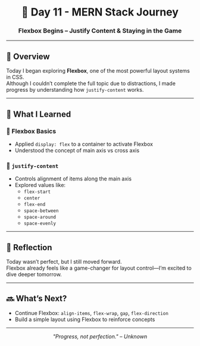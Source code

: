 <h1 align="center">📅 Day 11 - MERN Stack Journey</h1>
<h3 align="center">Flexbox Begins – Justify Content & Staying in the Game</h3>

---

## 🧭 Overview

Today I began exploring **Flexbox**, one of the most powerful layout systems in CSS.  
Although I couldn’t complete the full topic due to distractions, I made progress by understanding how `justify-content` works.

---

## 🧠 What I Learned

### 🔹 Flexbox Basics
- Applied `display: flex` to a container to activate Flexbox
- Understood the concept of main axis vs cross axis

### 🔸 `justify-content`
- Controls alignment of items along the main axis
- Explored values like:
  - `flex-start`
  - `center`
  - `flex-end`
  - `space-between`
  - `space-around`
  - `space-evenly`

---

## 💭 Reflection

Today wasn’t perfect, but I still moved forward.  
Flexbox already feels like a game-changer for layout control—I’m excited to dive deeper tomorrow.

---

## 🔜 What’s Next?

- Continue Flexbox: `align-items`, `flex-wrap`, `gap`, `flex-direction`  
- Build a simple layout using Flexbox to reinforce concepts

---


<p align="center"><em>"Progress, not perfection." – Unknown</em></p>
